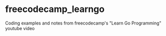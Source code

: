 # freecodecamp_learngo
Coding examples and notes from freecodecamp's "Learn Go Programming" youtube video
